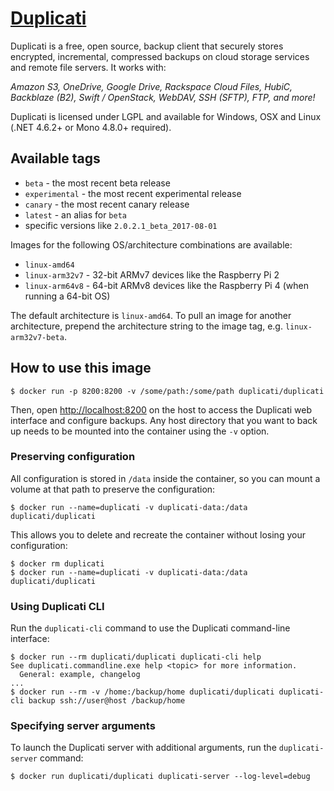 # [Duplicati](https://www.duplicati.com)
Duplicati is a free, open source, backup client that securely stores encrypted, incremental, compressed backups on cloud storage services and remote file servers. It works with:

*Amazon S3, OneDrive, Google Drive, Rackspace Cloud Files, HubiC, Backblaze (B2), Swift / OpenStack, WebDAV, SSH (SFTP), FTP, and more!*

Duplicati is licensed under LGPL and available for Windows, OSX and Linux (.NET 4.6.2+ or Mono 4.8.0+ required).

## Available tags

* `beta` - the most recent beta release
* `experimental` - the most recent experimental release
* `canary` - the most recent canary release
* `latest` - an alias for `beta`
* specific versions like `2.0.2.1_beta_2017-08-01`

Images for the following OS/architecture combinations are available:

* `linux-amd64`
* `linux-arm32v7` - 32-bit ARMv7 devices like the Raspberry Pi 2
* `linux-arm64v8` - 64-bit ARMv8 devices like the Raspberry Pi 4 (when running a 64-bit OS)

The default architecture is `linux-amd64`. To pull an image for another architecture, prepend the architecture string to the image tag, e.g. `linux-arm32v7-beta`.

## How to use this image

```console
$ docker run -p 8200:8200 -v /some/path:/some/path duplicati/duplicati
```

Then, open [http://localhost:8200](http://localhost:8200) on the host to access the Duplicati web interface and configure backups. Any host directory that you want to back up needs to be mounted into the container using the `-v` option.

### Preserving configuration

All configuration is stored in `/data` inside the container, so you can mount a volume at that path to preserve the configuration:

```console
$ docker run --name=duplicati -v duplicati-data:/data duplicati/duplicati
```

This allows you to delete and recreate the container without losing your configuration:

```console
$ docker rm duplicati
$ docker run --name=duplicati -v duplicati-data:/data duplicati/duplicati
```

### Using Duplicati CLI

Run the `duplicati-cli` command to use the Duplicati command-line interface:

```console
$ docker run --rm duplicati/duplicati duplicati-cli help
See duplicati.commandline.exe help <topic> for more information.
  General: example, changelog
...
$ docker run --rm -v /home:/backup/home duplicati/duplicati duplicati-cli backup ssh://user@host /backup/home
```

### Specifying server arguments

To launch the Duplicati server with additional arguments, run the `duplicati-server` command:

```console
$ docker run duplicati/duplicati duplicati-server --log-level=debug
```
